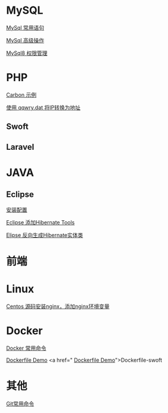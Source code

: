 # MySQL
<a href="https://github.com/lyhisphper/Blog/issues/1">MySql 常用语句</a>

<a href="https://github.com/lyhisphper/Blog/issues/11">MySql 高级操作</a>

<a href="https://github.com/lyhisphper/Blog/issues/6">MySql8 权限管理</a>
# PHP

<a href="https://github.com/lyhisphper/Blog/issues/5">Carbon 示例</a>

<a href="https://github.com/lyhisphper/Blog/tree/master/PHP/Ip%E8%BD%AC%E5%9C%B0%E5%9D%80">使用 qqwry.dat 将IP转换为地址</a>

## Swoft
## Laravel
# JAVA
## Eclipse
<a href="https://github.com/lyhisphper/Blog/issues/2">安装配置</a>

<a href="https://github.com/lyhisphper/Blog/issues/3">Eclipse 添加Hibernate Tools</a>

<a href="https://github.com/lyhisphper/Blog/issues/4">Elipse 反向生成Hibernate实体类</a>
# 前端

# Linux
<a href="https://github.com/lyhisphper/Blog/issues/7">Centos 源码安装nginx，添加nginx环境变量</a>

# Docker
<a href="https://github.com/lyhisphper/Blog/issues/10">Docker 常用命令</a>

<a href="https://github.com/lyhisphper/Blog/blob/master/Docker/DockerfileDemo">Dockerfile Demo</a>
<a href="
<a href="https://github.com/lyhisphper/Blog/blob/master/Docker/DockerfileDemo">Dockerfile Demo</a>">Dockerfile-swoft</a>

# 其他
<a href="https://github.com/lyhisphper/Blog/issues/9">Git常用命令</a>
